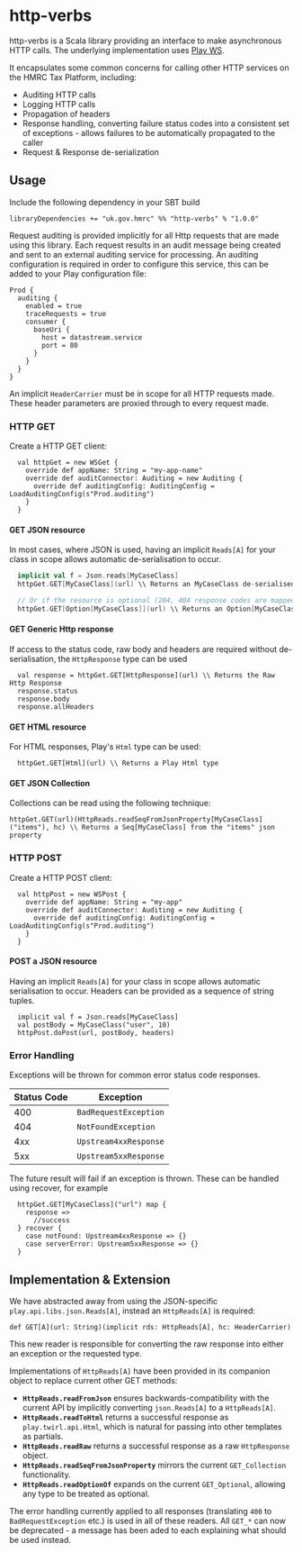 http-verbs
==========

http-verbs is a Scala library providing an interface to make asynchronous HTTP calls.  The underlying implementation uses [Play WS](https://www.playframework.com/documentation/latest/ScalaWS).

It encapsulates some common concerns for calling other HTTP services on the HMRC Tax Platform, including:

* Auditing HTTP calls
* Logging HTTP calls
* Propagation of headers
* Response handling, converting failure status codes into a consistent set of exceptions - allows failures to be automatically propagated to the caller
* Request & Response de-serialization

## Usage

Include the following dependency in your SBT build
```
libraryDependencies += "uk.gov.hmrc" %% "http-verbs" % "1.0.0"
```

Request auditing is provided implicitly for all Http requests that are made using this library.  Each request results in an audit message being created and sent to an external auditing service for processing.  An auditing configuration is required in order to configure this service, this can be added to your Play configuration file:
```
Prod {
  auditing {
    enabled = true
    traceRequests = true
    consumer {
      baseUri {
        host = datastream.service
        port = 80
      }
    }
  }
}
```

An implicit `HeaderCarrier` must be in scope for all HTTP requests made.  These header parameters are proxied through to every request made.

### HTTP GET

Create a HTTP GET client:
```
  val httpGet = new WSGet {
    override def appName: String = "my-app-name"
    override def auditConnector: Auditing = new Auditing {
      override def auditingConfig: AuditingConfig = LoadAuditingConfig(s"Prod.auditing")
    }
  }
```

#### GET JSON resource
In most cases, where JSON is used, having an implicit `Reads[A]` for your class in scope allows automatic de-serialisation to occur.
```scala
  implicit val f = Json.reads[MyCaseClass]
  httpGet.GET[MyCaseClass](url) \\ Returns an MyCaseClass de-serialised from JSON

  // Or if the resource is optional (204, 404 response codes are mapped to an Option value of None)
  httpGet.GET[Option[MyCaseClass]](url) \\ Returns an Option[MyCaseClass] de-serialised from JSON

```

#### GET Generic Http response
If access to the status code, raw body and headers are required without de-serialisation, the `HttpResponse` type can be used
```
  val response = httpGet.GET[HttpResponse](url) \\ Returns the Raw Http Response
  response.status
  response.body
  response.allHeaders
```

#### GET HTML resource
For HTML responses, Play's `Html` type can be used:
```                                      
  httpGet.GET[Html](url) \\ Returns a Play Html type
```

#### GET JSON Collection
Collections can be read using the following technique:
```
httpGet.GET(url)(HttpReads.readSeqFromJsonProperty[MyCaseClass]("items"), hc) \\ Returns a Seq[MyCaseClass] from the "items" json property
```

### HTTP POST
Create a HTTP POST client:

```
  val httpPost = new WSPost {
    override def appName: String = "my-app"
    override def auditConnector: Auditing = new Auditing {
      override def auditingConfig: AuditingConfig = LoadAuditingConfig(s"Prod.auditing")
    }
  }
```

#### POST a JSON resource
Having an implicit `Reads[A]` for your class in scope allows automatic serialisation to occur.  Headers can be provided as a sequence of string tuples.
```
  implicit val f = Json.reads[MyCaseClass]
  val postBody = MyCaseClass("user", 10)
  httpPost.doPost(url, postBody, headers)
```

### Error Handling
Exceptions will be thrown for common error status code responses.

Status Code   | Exception
------------- | -------------
400           | `BadRequestException`
404           | `NotFoundException`
4xx           | `Upstream4xxResponse`
5xx           | `Upstream5xxResponse`

The future result will fail if an exception is thrown.  These can be handled using recover, for example
```
  httpGet.GET[MyCaseClass]("url") map {
    response =>
      //success
  } recover {
    case notFound: Upstream4xxResponse => {}
    case serverError: Upstream5xxResponse => {}
  }
```

## Implementation & Extension
We have abstracted away from using the JSON-specific `play.api.libs.json.Reads[A]`, instead an `HttpReads[A]` is required: 

```
def GET[A](url: String)(implicit rds: HttpReads[A], hc: HeaderCarrier)
```
This new reader is responsible for converting the raw response into either an exception or the requested type.

Implementations of `HttpReads[A]` have been provided in its companion object to replace current other GET methods:

* **`HttpReads.readFromJson`** ensures backwards-compatibility with the current API by implicitly converting `json.Reads[A]` to a `HttpReads[A]`.
* **`HttpReads.readToHtml`** returns a successful response as `play.twirl.api.Html`, which is natural for passing into other templates as partials.
* **`HttpReads.readRaw`** returns a successful response as a raw `HttpResponse` object.
* **`HttpReads.readSeqFromJsonProperty`** mirrors the current `GET_Collection` functionality. 
* **`HttpReads.readOptionOf`** expands on the current `GET_Optional`, allowing any type to be treated as optional.

The error handling currently applied to all responses (translating `400` to `BadRequestException` etc.) is used in all of these readers. All `GET_*` can now be deprecated - a message has been aded to each explaining what should be used instead.

